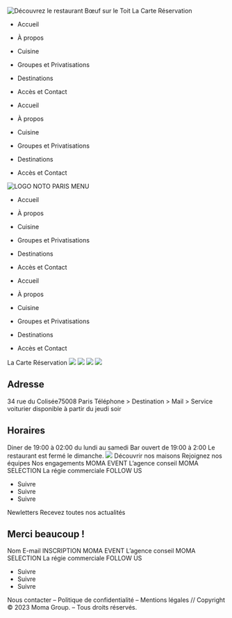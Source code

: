 ![Découvrez le restaurant Bœuf sur le Toit](https://boeufsurletoit.com/wp-content/uploads/2022/05/Decouvrez-le-restaurant-Boeuf-sur-le-Toit.png)
La Carte
Réservation
  * Accueil
  * À propos
  * Cuisine
  * Groupes et Privatisations
  * Destinations
  * Accès et Contact


  * Accueil
  * À propos
  * Cuisine
  * Groupes et Privatisations
  * Destinations
  * Accès et Contact


![LOGO NOTO PARIS MENU](https://boeufsurletoit.com/wp-content/uploads/2022/05/Decouvrez-le-restaurant-Boeuf-sur-le-Toit.png)
  * Accueil
  * À propos
  * Cuisine
  * Groupes et Privatisations
  * Destinations
  * Accès et Contact


  * Accueil
  * À propos
  * Cuisine
  * Groupes et Privatisations
  * Destinations
  * Accès et Contact


La Carte
Réservation
![](https://boeufsurletoit.com/wp-content/uploads/2022/05/Acces-et-Contact-Boeuf-sur-le-Toit.jpg)
![](https://boeufsurletoit.com/wp-content/uploads/2022/05/logo-BST.png)
![](https://boeufsurletoit.com/wp-content/uploads/2022/05/Acces-et-Contact-Boeuf-sur-le-Toit-Mobile.jpg)
![](https://boeufsurletoit.com/wp-content/uploads/2022/05/logo-BST.png)
## Adresse
34 rue du Colisée75008 Paris
Téléphone > Destination > Mail >
Service voiturier disponible à partir du jeudi soir
## Horaires
Diner de 19:00 à 02:00 du lundi au samedi
Bar ouvert de 19:00 à 2:00
Le restaurant est fermé le dimanche.
![](https://boeufsurletoit.com/wp-content/uploads/2023/03/Logo-Moma-Group-Blanc.png)
Découvrir nos maisons
Rejoignez nos équipes
Nos engagements
MOMA EVENT
L’agence conseil
MOMA SELECTION
La régie commerciale
FOLLOW US
  * Suivre
  * Suivre
  * Suivre


Newletters
Recevez toutes nos actualités
## Merci beaucoup !
Nom
E-mail
INSCRIPTION
MOMA EVENT
L’agence conseil
MOMA SELECTION
La régie commerciale
FOLLOW US
  * Suivre
  * Suivre
  * Suivre


Nous contacter – Politique de confidentialité – Mentions légales // Copyright © 2023 Moma Group. – Tous droits réservés.

